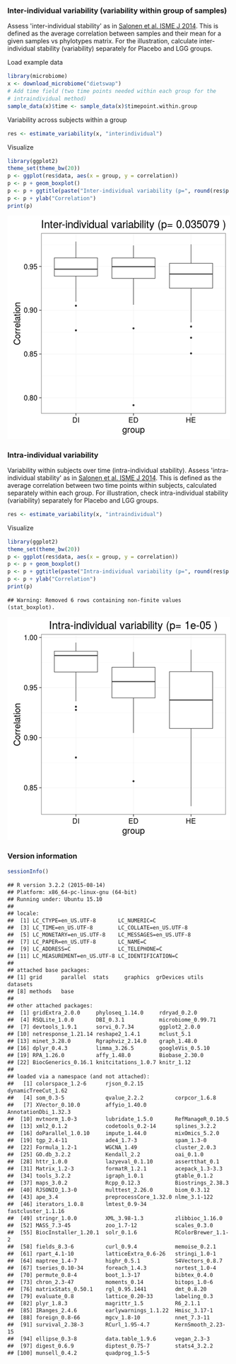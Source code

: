 ### Inter-individual variability (variability within group of samples)

Assess 'inter-individual stability' as in [Salonen et al. ISME J 2014](http://www.nature.com/ismej/journal/v8/n11/full/ismej201463a.html). This is defined as the average correlation between samples and their mean for a given samples vs phylotypes matrix. For the illustration, calculate inter-individual stability (variability) separately for Placebo and LGG groups.

Load example data


```r
library(microbiome)
x <- download_microbiome("dietswap")
# Add time field (two time points needed within each group for the 
# intraindividual method)
sample_data(x)$time <- sample_data(x)$timepoint.within.group
```


Variability across subjects within a group


```r
res <- estimate_variability(x, "interindividual")
```


Visualize


```r
library(ggplot2)
theme_set(theme_bw(20))
p <- ggplot(res$data, aes(x = group, y = correlation))
p <- p + geom_boxplot()
p <- p + ggtitle(paste("Inter-individual variability (p=", round(res$p.value, 6), ")"))
p <- p + ylab("Correlation")
print(p)
```

![plot of chunk variability-example2d](figure/variability-example2d-1.png)


### Intra-individual variability

Variability within subjects over time (intra-individual stability). Assess 'intra-individual stability' as in [Salonen et al. ISME J 2014](http://www.nature.com/ismej/journal/v8/n11/full/ismej201463a.html). This is defined as the average correlation between two time points within subjects, calculated separately within each group. For illustration, check intra-individual stability (variability) separately for Placebo and LGG groups.


```r
res <- estimate_variability(x, "intraindividual")
```


Visualize


```r
library(ggplot2)
theme_set(theme_bw(20))
p <- ggplot(res$data, aes(x = group, y = correlation))
p <- p + geom_boxplot()
p <- p + ggtitle(paste("Intra-individual variability (p=", round(res$p.value, 6), ")"))
p <- p + ylab("Correlation")
print(p)
```

```
## Warning: Removed 6 rows containing non-finite values (stat_boxplot).
```

![plot of chunk variability-intra](figure/variability-intra-1.png)


### Version information


```r
sessionInfo()
```

```
## R version 3.2.2 (2015-08-14)
## Platform: x86_64-pc-linux-gnu (64-bit)
## Running under: Ubuntu 15.10
## 
## locale:
##  [1] LC_CTYPE=en_US.UTF-8       LC_NUMERIC=C              
##  [3] LC_TIME=en_US.UTF-8        LC_COLLATE=en_US.UTF-8    
##  [5] LC_MONETARY=en_US.UTF-8    LC_MESSAGES=en_US.UTF-8   
##  [7] LC_PAPER=en_US.UTF-8       LC_NAME=C                 
##  [9] LC_ADDRESS=C               LC_TELEPHONE=C            
## [11] LC_MEASUREMENT=en_US.UTF-8 LC_IDENTIFICATION=C       
## 
## attached base packages:
## [1] grid      parallel  stats     graphics  grDevices utils     datasets 
## [8] methods   base     
## 
## other attached packages:
##  [1] gridExtra_2.0.0     phyloseq_1.14.0     rdryad_0.2.0       
##  [4] RSQLite_1.0.0       DBI_0.3.1           microbiome_0.99.71 
##  [7] devtools_1.9.1      sorvi_0.7.34        ggplot2_2.0.0      
## [10] netresponse_1.21.14 reshape2_1.4.1      mclust_5.1         
## [13] minet_3.28.0        Rgraphviz_2.14.0    graph_1.48.0       
## [16] dplyr_0.4.3         limma_3.26.5        googleVis_0.5.10   
## [19] RPA_1.26.0          affy_1.48.0         Biobase_2.30.0     
## [22] BiocGenerics_0.16.1 knitcitations_1.0.7 knitr_1.12         
## 
## loaded via a namespace (and not attached):
##   [1] colorspace_1.2-6      rjson_0.2.15          dynamicTreeCut_1.62  
##   [4] som_0.3-5             qvalue_2.2.2          corpcor_1.6.8        
##   [7] XVector_0.10.0        affyio_1.40.0         AnnotationDbi_1.32.3 
##  [10] mvtnorm_1.0-3         lubridate_1.5.0       RefManageR_0.10.5    
##  [13] xml2_0.1.2            codetools_0.2-14      splines_3.2.2        
##  [16] doParallel_1.0.10     impute_1.44.0         mixOmics_5.2.0       
##  [19] tgp_2.4-11            ade4_1.7-3            spam_1.3-0           
##  [22] Formula_1.2-1         WGCNA_1.49            cluster_2.0.3        
##  [25] GO.db_3.2.2           Kendall_2.2           oai_0.1.0            
##  [28] httr_1.0.0            lazyeval_0.1.10       assertthat_0.1       
##  [31] Matrix_1.2-3          formatR_1.2.1         acepack_1.3-3.3      
##  [34] tools_3.2.2           igraph_1.0.1          gtable_0.1.2         
##  [37] maps_3.0.2            Rcpp_0.12.3           Biostrings_2.38.3    
##  [40] RJSONIO_1.3-0         multtest_2.26.0       biom_0.3.12          
##  [43] ape_3.4               preprocessCore_1.32.0 nlme_3.1-122         
##  [46] iterators_1.0.8       lmtest_0.9-34         fastcluster_1.1.16   
##  [49] stringr_1.0.0         XML_3.98-1.3          zlibbioc_1.16.0      
##  [52] MASS_7.3-45           zoo_1.7-12            scales_0.3.0         
##  [55] BiocInstaller_1.20.1  solr_0.1.6            RColorBrewer_1.1-2   
##  [58] fields_8.3-6          curl_0.9.4            memoise_0.2.1        
##  [61] rpart_4.1-10          latticeExtra_0.6-26   stringi_1.0-1        
##  [64] maptree_1.4-7         highr_0.5.1           S4Vectors_0.8.7      
##  [67] tseries_0.10-34       foreach_1.4.3         nortest_1.0-4        
##  [70] permute_0.8-4         boot_1.3-17           bibtex_0.4.0         
##  [73] chron_2.3-47          moments_0.14          bitops_1.0-6         
##  [76] matrixStats_0.50.1    rgl_0.95.1441         dmt_0.8.20           
##  [79] evaluate_0.8          lattice_0.20-33       labeling_0.3         
##  [82] plyr_1.8.3            magrittr_1.5          R6_2.1.1             
##  [85] IRanges_2.4.6         earlywarnings_1.1.22  Hmisc_3.17-1         
##  [88] foreign_0.8-66        mgcv_1.8-10           nnet_7.3-11          
##  [91] survival_2.38-3       RCurl_1.95-4.7        KernSmooth_2.23-15   
##  [94] ellipse_0.3-8         data.table_1.9.6      vegan_2.3-3          
##  [97] digest_0.6.9          diptest_0.75-7        stats4_3.2.2         
## [100] munsell_0.4.2         quadprog_1.5-5
```

